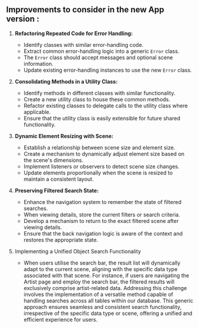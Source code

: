 ## Improvements to consider in the new App version :

1. **Refactoring Repeated Code for Error Handling:**
    - Identify classes with similar error-handling code.
    - Extract common error-handling logic into a generic `Error` class.
    - The `Error` class should accept messages and optional scene information.
    - Update existing error-handling instances to use the new `Error` class.


2. **Consolidating Methods in a Utility Class:**
    - Identify methods in different classes with similar functionality.
    - Create a new utility class to house these common methods.
    - Refactor existing classes to delegate calls to the utility class where applicable.
    - Ensure that the utility class is easily extensible for future shared functionality.


3. **Dynamic Element Resizing with Scene:**
    - Establish a relationship between scene size and element size.
    - Create a mechanism to dynamically adjust element size based on the scene's dimensions.
    - Implement listeners or observers to detect scene size changes.
    - Update elements proportionally when the scene is resized to maintain a consistent layout.


4. **Preserving Filtered Search State:**
    - Enhance the navigation system to remember the state of filtered searches.
    - When viewing details, store the current filters or search criteria.
    - Develop a mechanism to return to the exact filtered scene after viewing details.
    - Ensure that the back navigation logic is aware of the context and restores the appropriate state.


5. Implementing a Unified Object Search Functionality
   - When users utilise the search bar, the result list will dynamically adapt to the 
    current scene, aligning with the specific data type associated with that scene. 
    For instance, if users are navigating the Artist page and employ the search bar, 
    the filtered results will exclusively comprise artist-related data.
    Addressing this challenge involves the implementation of a versatile method capable 
    of handling searches across all tables within our database. This generic approach 
    ensures seamless and consistent search functionality, irrespective of the specific 
    data type or scene, offering a unified and efficient experience for users.